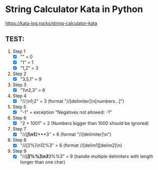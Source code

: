 # String Calculator Kata in Python

https://kata-log.rocks/string-calculator-kata

## TEST:

1. Step 1
   - [x] "" = 0
   - [x] "1" = 1
   - [x] "1,2" = 3
2. Step 2
   - [x] "3,5,1" = 9
3. Step 3
   - [x] "1\n2,3" = 6
4. Step 4
   - [x] "//;\n1;2" = 3 (format "//[delimiter]\n[numbers…]")
5. Step 5
   - [x] "-1" = exception "Negatives not allowed: -1"
6. Step 6
   - [x] "2 + 1001" = 2 (Numbers bigger than 1000 should be ignored)
7. Step 7
   - [x] "//[***]\n1***2***3" = 6 (format "//[delimiter]\n")
8. Step 8
   - [x] "//[*][%]\n1*2%3" = 6 (format //[delim1][delim2]\n)
9. Step 9
   - [x] "//[***][%%]\n3***3%%3" = 9 (handle multiple delimiters with length longer than one char)